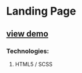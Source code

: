 # Landing Page

## [view demo](https://ashmankevich.github.io/webpage-active-box/)

### Technologies:
1. HTML5 / SCSS
